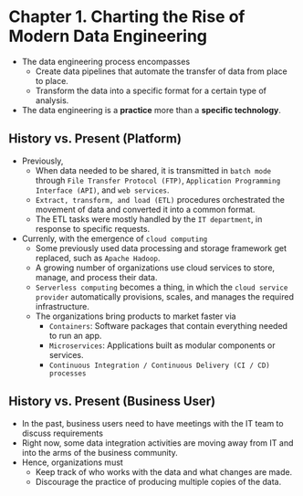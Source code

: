 # Chapter 1. Charting the Rise of Modern Data Engineering


- The data engineering process encompasses
    - Create data pipelines that automate the transfer of data from place to place.
    - Transform the data into a specific format for a certain type of analysis.
- The data engineering is a **practice** more than a **specific technology**.


## History vs. Present (Platform)

- Previously,
    - When data needed to be shared, it is transmitted in `batch mode` through `File Transfer Protocol (FTP)`, `Application Programming Interface (API)`, and `web services`.
    - `Extract, transform, and load (ETL)` procedures orchestrated the movement of data and converted it into a common format.
    - The ETL tasks were mostly handled by the `IT department`, in response to specific requests.
- Currenly, with the emergence of `cloud computing`
    - Some previously used data processing and storage framework get replaced, such as `Apache Hadoop`.
    - A growing number of organizations use cloud services to store, manage, and process their data.
    - `Serverless computing` becomes a thing, in which the `cloud service provider` automatically provisions, scales, and manages the required infrastructure.
    - The organizations bring products to market faster via
        - `Containers`: Software packages that contain everything needed to run an app.
        - `Microservices`: Applications built as modular components or services.
        - `Continuous Integration / Continuous Delivery (CI / CD) processes`


## History vs. Present (Business User)

- In the past, business users need to have meetings with the IT team to discuss requirements
- Right now, some data integration activities are moving away from IT and into the arms of the business community.
- Hence, organizations must
    - Keep track of who works with the data and what changes are made.
    - Discourage the practice of producing multiple copies of the data.

